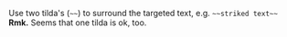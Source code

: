 Use two tilda's (`~~`) to surround the targeted text, e.g. `~~striked text~~`  
**Rmk.** Seems that one tilda is ok, too.
